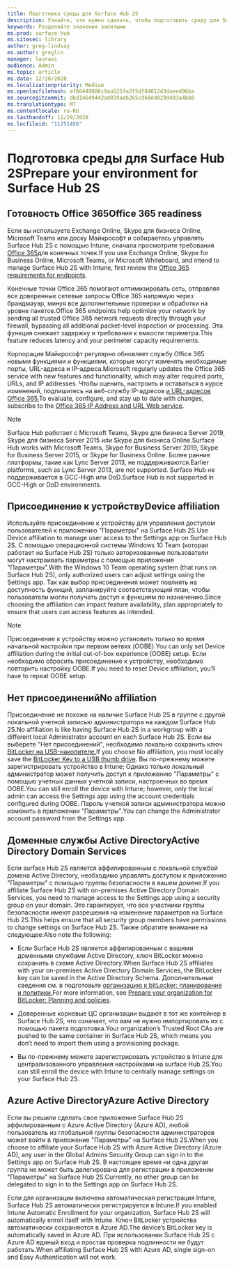 ```yaml
---
title: Подготовка среды для Surface Hub 2S
description: Узнайте, что нужно сделать, чтобы подготовить среду для Surface Hub 2S.
keywords: Разделяйте значения запятыми
ms.prod: surface-hub
ms.sitesec: library
author: greg-lindsay
ms.author: greglin
manager: laurawi
audience: Admin
ms.topic: article
ms.date: 12/28/2020
ms.localizationpriority: Medium
ms.openlocfilehash: af66449806c9aa525fa3f5df84012d3daeed96ba
ms.sourcegitcommit: dbd14649442ad039aeb265cd60ed029d483a4bb0
ms.translationtype: MT
ms.contentlocale: ru-RU
ms.lasthandoff: 12/29/2020
ms.locfileid: "11251456"
---
```

# <span data-ttu-id="2ab93-104">Подготовка среды для Surface Hub 2S</span><span class="sxs-lookup"><span data-stu-id="2ab93-104">Prepare your environment for Surface Hub 2S</span></span>

## <span data-ttu-id="2ab93-105">Готовность Office 365</span><span class="sxs-lookup"><span data-stu-id="2ab93-105">Office 365 readiness</span></span>

<span data-ttu-id="2ab93-106">Если вы используете Exchange Online, Skype для бизнеса Online, Microsoft Teams или доску Майкрософт и собираетесь управлять Surface Hub 2S с помощью Intune, сначала просмотрите требования [Office 365](https://docs.microsoft.com/office365/enterprise/office-365-endpoints)для конечных точек.</span><span class="sxs-lookup"><span data-stu-id="2ab93-106">If you use Exchange Online, Skype for Business Online, Microsoft Teams, or Microsoft Whiteboard, and intend to manage Surface Hub 2S with Intune, first review the [Office 365 requirements for endpoints](https://docs.microsoft.com/office365/enterprise/office-365-endpoints).</span></span>

<span data-ttu-id="2ab93-107">Конечные точки Office 365 помогают оптимизировать сеть, отправляя все доверенные сетевые запросы Office 365 напрямую через брандмауэр, минуя все дополнительные проверки и обработки на уровне пакетов.</span><span class="sxs-lookup"><span data-stu-id="2ab93-107">Office 365 endpoints help optimize your network by sending all trusted Office 365 network requests directly through your firewall, bypassing all additional packet-level inspection or processing.</span></span> <span data-ttu-id="2ab93-108">Эта функция снижает задержку и требования к емкости периметра.</span><span class="sxs-lookup"><span data-stu-id="2ab93-108">This feature reduces latency and your perimeter capacity requirements.</span></span>

<span data-ttu-id="2ab93-109">Корпорация Майкрософт регулярно обновляет службу Office 365 новыми функциями и функциями, которые могут изменять необходимые порты, URL-адреса и IP-адреса.</span><span class="sxs-lookup"><span data-stu-id="2ab93-109">Microsoft regularly updates the Office 365 service with new features and functionality, which may alter required ports, URLs, and IP addresses.</span></span> <span data-ttu-id="2ab93-110">Чтобы оценить, настроить и оставаться в курсе изменений, подпишитесь на веб-службу IP-адресов [и URL-адресов Office 365.](https://docs.microsoft.com/office365/enterprise/office-365-ip-web-service)</span><span class="sxs-lookup"><span data-stu-id="2ab93-110">To evaluate, configure, and stay up to date with changes, subscribe to the [Office 365 IP Address and URL Web service](https://docs.microsoft.com/office365/enterprise/office-365-ip-web-service).</span></span>

> [!NOTE]
> <span data-ttu-id="2ab93-111">Surface Hub работает с Microsoft Teams, Skype для бизнеса Server 2019, Skype для бизнеса Server 2015 или Skype для бизнеса Online.</span><span class="sxs-lookup"><span data-stu-id="2ab93-111">Surface Hub works with Microsoft Teams, Skype for Business Server 2019, Skype for Business Server 2015, or Skype for Business Online.</span></span>
<span data-ttu-id="2ab93-112">Более ранние платформы, такие как Lync Server 2013, не поддерживаются.</span><span class="sxs-lookup"><span data-stu-id="2ab93-112">Earlier platforms, such as Lync Server 2013, are not supported.</span></span> <span data-ttu-id="2ab93-113">Surface Hub не поддерживается в GCC-High или DoD.</span><span class="sxs-lookup"><span data-stu-id="2ab93-113">Surface Hub is not supported in GCC-High or DoD environments.</span></span>


## <span data-ttu-id="2ab93-114">Присоединение к устройству</span><span class="sxs-lookup"><span data-stu-id="2ab93-114">Device affiliation</span></span>

<span data-ttu-id="2ab93-115">Используйте присоединение к устройству для управления доступом пользователей к приложению "Параметры" на Surface Hub 2S.</span><span class="sxs-lookup"><span data-stu-id="2ab93-115">Use Device affiliation to manage user access to the Settings app on Surface Hub 2S.</span></span>
<span data-ttu-id="2ab93-116">С помощью операционной системы Windows 10 Team (которая работает на Surface Hub 2S) только авторизованные пользователи могут настраивать параметры с помощью приложения "Параметры".</span><span class="sxs-lookup"><span data-stu-id="2ab93-116">With the Windows 10 Team operating system (that runs on Surface Hub 2S),  only authorized users can adjust settings using the Settings app.</span></span> <span data-ttu-id="2ab93-117">Так как выбор присоединения может повлиять на доступность функций, запланируйте соответствующий план, чтобы пользователи могли получать доступ к функциям по назначению.</span><span class="sxs-lookup"><span data-stu-id="2ab93-117">Since choosing the affiliation can impact feature availability, plan appropriately to ensure that users can access features as intended.</span></span>

> [!NOTE]
> <span data-ttu-id="2ab93-118">Присоединение к устройству можно установить только во время начальной настройки при первом ветвях (OOBE).</span><span class="sxs-lookup"><span data-stu-id="2ab93-118">You can only set Device affiliation during the initial out-of-box experience (OOBE) setup.</span></span> <span data-ttu-id="2ab93-119">Если необходимо сбросить присоединение к устройству, необходимо повторить настройку OOBE.</span><span class="sxs-lookup"><span data-stu-id="2ab93-119">If you need to reset Device affiliation, you’ll have to repeat OOBE setup.</span></span>

## <span data-ttu-id="2ab93-120">Нет присоединений</span><span class="sxs-lookup"><span data-stu-id="2ab93-120">No affiliation</span></span>

<span data-ttu-id="2ab93-121">Присоединение не похоже на наличие Surface Hub 2S в группе с другой локальной учетной записью администратора на каждом Surface Hub 2S.</span><span class="sxs-lookup"><span data-stu-id="2ab93-121">No affiliation is like having Surface Hub 2S in a workgroup with a different local Administrator account on each Surface Hub 2S.</span></span> <span data-ttu-id="2ab93-122">Если вы выберете "Нет присоединений", необходимо локально сохранить ключ [BitLocker на USB-накопителе.](https://docs.microsoft.com/windows/security/information-protection/bitlocker/bitlocker-key-management-faq)</span><span class="sxs-lookup"><span data-stu-id="2ab93-122">If you choose No affiliation, you must locally save the [BitLocker Key to a USB thumb drive](https://docs.microsoft.com/windows/security/information-protection/bitlocker/bitlocker-key-management-faq).</span></span> <span data-ttu-id="2ab93-123">Вы по-прежнему можете зарегистрировать устройство в Intune; Однако только локальный администратор может получить доступ к приложению "Параметры" с помощью учетных данных учетной записи, настроенных во время OOBE.</span><span class="sxs-lookup"><span data-stu-id="2ab93-123">You can still enroll the device with Intune; however, only the local admin can access the Settings app using the account credentials configured during OOBE.</span></span> <span data-ttu-id="2ab93-124">Пароль учетной записи администратора можно изменить в приложении "Параметры".</span><span class="sxs-lookup"><span data-stu-id="2ab93-124">You can change the Administrator account password from the Settings app.</span></span>

## <span data-ttu-id="2ab93-125">Доменные службы Active Directory</span><span class="sxs-lookup"><span data-stu-id="2ab93-125">Active Directory Domain Services</span></span>

<span data-ttu-id="2ab93-126">Если surface Hub 2S является аффилированным с локальной службой домена Active Directory, необходимо управлять доступом к приложению "Параметры" с помощью группы безопасности в вашем домене.</span><span class="sxs-lookup"><span data-stu-id="2ab93-126">If you affiliate Surface Hub 2S with on-premises Active Directory Domain Services, you need to manage access to the Settings app using a security group on your domain.</span></span> <span data-ttu-id="2ab93-127">Это гарантирует, что все участники группы безопасности имеют разрешения на изменение параметров на Surface Hub 2S.</span><span class="sxs-lookup"><span data-stu-id="2ab93-127">This helps ensure that all security group members have permissions to change settings on Surface Hub 2S.</span></span> <span data-ttu-id="2ab93-128">Также обратите внимание на следующее:</span><span class="sxs-lookup"><span data-stu-id="2ab93-128">Also note the following:</span></span>

- <span data-ttu-id="2ab93-129">Если Surface Hub 2S является аффилированным с вашими доменными службами Active Directory, ключ BitLocker можно сохранить в схеме Active Directory.</span><span class="sxs-lookup"><span data-stu-id="2ab93-129">When Surface Hub 2S affiliates with your on-premises Active Directory Domain Services, the BitLocker key can be saved in the Active Directory Schema.</span></span> <span data-ttu-id="2ab93-130">Дополнительные сведения см. в подготовьте [организацию к bitLocker: планирование и политики.](https://docs.microsoft.com/windows/security/information-protection/bitlocker/prepare-your-organization-for-bitlocker-planning-and-policies)</span><span class="sxs-lookup"><span data-stu-id="2ab93-130">For more information, see [Prepare your organization for BitLocker: Planning and policies](https://docs.microsoft.com/windows/security/information-protection/bitlocker/prepare-your-organization-for-bitlocker-planning-and-policies).</span></span>

- <span data-ttu-id="2ab93-131">Доверенные корневые ЦС организации выдают в тот же контейнер в Surface Hub 2S, что означает, что вам не нужно импортировать их с помощью пакета подготовка.</span><span class="sxs-lookup"><span data-stu-id="2ab93-131">Your organization’s Trusted Root CAs are pushed to the same container in Surface Hub 2S, which means you don’t need to import them using a provisioning package.</span></span>

- <span data-ttu-id="2ab93-132">Вы по-прежнему можете зарегистрировать устройство в Intune для централизованного управления настройками на surface Hub 2S.</span><span class="sxs-lookup"><span data-stu-id="2ab93-132">You can still enroll the device with Intune to centrally manage settings on your Surface Hub 2S.</span></span>

## <span data-ttu-id="2ab93-133">Azure Active Directory</span><span class="sxs-lookup"><span data-stu-id="2ab93-133">Azure Active Directory</span></span>

<span data-ttu-id="2ab93-134">Если вы решили сделать свое приложение Surface Hub 2S аффилированным с Azure Active Directory (Azure AD), любой пользователь из глобальной группы безопасности администраторов может войти в приложение "Параметры" на Surface Hub 2S.</span><span class="sxs-lookup"><span data-stu-id="2ab93-134">When you choose to affiliate your Surface Hub 2S with Azure Active Directory (Azure AD), any user in the Global Admins Security Group can sign in to the Settings app on Surface Hub 2S.</span></span> <span data-ttu-id="2ab93-135">В настоящее время ни одна другая группа не может быть делегирована для регистрации в приложении "Параметры" на Surface Hub 2S.</span><span class="sxs-lookup"><span data-stu-id="2ab93-135">Currently, no other group can be delegated to sign in to the Settings app on Surface Hub 2S.</span></span>

<span data-ttu-id="2ab93-136">Если для организации включена автоматическая регистрация Intune, Surface Hub 2S автоматически регистрируется в Intune.</span><span class="sxs-lookup"><span data-stu-id="2ab93-136">If you enabled Intune Automatic Enrollment for your organization, Surface Hub 2S will automatically enroll itself with Intune.</span></span> <span data-ttu-id="2ab93-137">Ключ BitLocker устройства автоматически сохраняются в Azure AD.</span><span class="sxs-lookup"><span data-stu-id="2ab93-137">The device’s BitLocker key is automatically saved in Azure AD.</span></span> <span data-ttu-id="2ab93-138">При использовании Surface Hub 2S с Azure AD единый вход и простая проверка подлинности не будут работать.</span><span class="sxs-lookup"><span data-stu-id="2ab93-138">When affiliating Surface Hub 2S with Azure AD, single sign-on and Easy Authentication will not work.</span></span>
